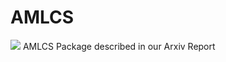 # AMLCS
<img src="https://aml-cs.github.io/images/logo.jpg">
AMLCS Package described in our Arxiv Report
